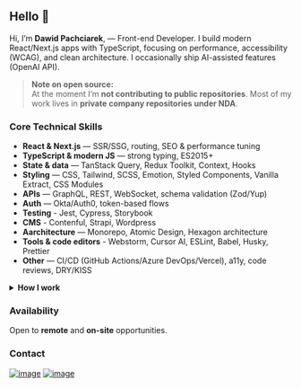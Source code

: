 ## Hello 👋

Hi, I’m **Dawid Pachciarek**, — Front-end Developer. I build modern React/Next.js apps with TypeScript, focusing on performance, accessibility (WCAG), and clean architecture. I occasionally ship AI-assisted features (OpenAI API).

> **Note on open source:**  
> At the moment I’m **not contributing to public repositories**. Most of my work lives in **private company repositories under NDA**.

### Core Technical Skills 
- **React & Next.js** — SSR/SSG, routing, SEO & performance tuning  
- **TypeScript & modern JS** — strong typing, ES2015+  
- **State & data** — TanStack Query, Redux Toolkit, Context, Hooks  
- **Styling** — CSS, Tailwind, SCSS, Emotion, Styled Components, Vanilla Extract, CSS Modules
- **APIs** — GraphQL, REST, WebSocket, schema validation (Zod/Yup)
- **Auth** — Okta/Auth0, token-based flows
- **Testing** - Jest, Cypress, Storybook
- **CMS** - Contenful, Strapi, Wordpress
- **Aarchitecture** — Monorepo, Atomic Design, Hexagon architecture 
- **Tools & code editors** - Webstorm, Cursor AI, ESLint, Babel, Husky, Prettier
- **Other** — CI/CD (GitHub Actions/Azure DevOps/Vercel), a11y, code reviews, DRY/KISS

<details>
  <summary><strong>How I work</strong></summary>

- Clear, maintainable code and pragmatic documentation  
- Predictable delivery, strong collaboration, thoughtful code reviews  
- Performance and accessibility treated as first-class requirements  
</details>

### Availability
Open to **remote** and **on-site** opportunities.

### Contact
[![image](https://img.shields.io/badge/LinkedIn-0077B5?style=for-the-badge&logo=linkedin&logoColor=white)](https://www.linkedin.com/in/dawid-pachciarek/)
[![image](https://img.shields.io/badge/Gmail-D14836?style=for-the-badge&logo=gmail&logoColor=white)](mailto:dawid.pachciarek.5@gmail.com
)
<!--
**Pachciar3/Pachciar3** is a ✨ _special_ ✨ repository because its `README.md` (this file) appears on your GitHub profile.

Here are some ideas to get you started:

- 🔭 I’m currently working on ...
- 🌱 I’m currently learning ...
- 👯 I’m looking to collaborate on ...
- 🤔 I’m looking for help with ...
- 💬 Ask me about ...
- 📫 How to reach me: ...
- 😄 Pronouns: ...
- ⚡ Fun fact: ...
-->
